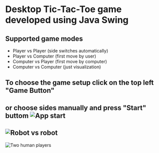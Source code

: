 #  Desktop Tic-Tac-Toe game developed using Java Swing
##  Supported game modes
* Player vs Player (side switches automatically)
* Player vs Computer (first move by user)
* Computer vs Player (first move by computer)
* Computer vs Computer (just visualization)
##  To choose the game setup click on the top left "Game Button"
or choose sides manually and press "Start" buttom
<image
  src="images/tic1.jpg"
  alt="App start"
  caption="Initial game setup">
  ---
<image
  src="images/tic2.jpg"
  alt="Robot vs robot"
  caption="Random robot vs robot game">
  ---
<image
  src="images/tic3.jpg"
  alt="Two human players"
  caption="Two human players illustration">
